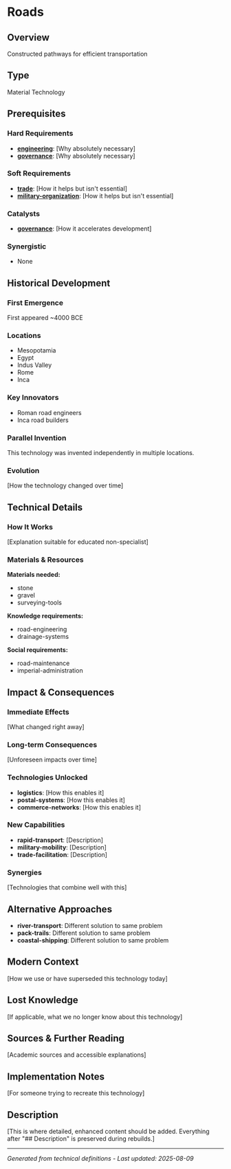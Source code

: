 # Roads

## Overview
Constructed pathways for efficient transportation

## Type
Material Technology

## Prerequisites

### Hard Requirements
- **[engineering](../engineering/README.md)**: [Why absolutely necessary]
- **[governance](../governance/README.md)**: [Why absolutely necessary]

### Soft Requirements
- **[trade](../trade/README.md)**: [How it helps but isn't essential]
- **[military-organization](../military-organization/README.md)**: [How it helps but isn't essential]

### Catalysts
- **[governance](../governance/README.md)**: [How it accelerates development]

### Synergistic
- None

## Historical Development

### First Emergence
First appeared ~4000 BCE

### Locations
- Mesopotamia
- Egypt
- Indus Valley
- Rome
- Inca

### Key Innovators
- Roman road engineers
- Inca road builders

### Parallel Invention
This technology was invented independently in multiple locations.

### Evolution
[How the technology changed over time]

## Technical Details

### How It Works
[Explanation suitable for educated non-specialist]

### Materials & Resources
**Materials needed:**
- stone
- gravel
- surveying-tools


**Knowledge requirements:**
- road-engineering
- drainage-systems


**Social requirements:**
- road-maintenance
- imperial-administration

## Impact & Consequences

### Immediate Effects
[What changed right away]

### Long-term Consequences
[Unforeseen impacts over time]

### Technologies Unlocked
- **logistics**: [How this enables it]
- **postal-systems**: [How this enables it]
- **commerce-networks**: [How this enables it]

### New Capabilities
- **rapid-transport**: [Description]
- **military-mobility**: [Description]
- **trade-facilitation**: [Description]

### Synergies
[Technologies that combine well with this]

## Alternative Approaches
- **river-transport**: Different solution to same problem
- **pack-trails**: Different solution to same problem
- **coastal-shipping**: Different solution to same problem

## Modern Context
[How we use or have superseded this technology today]

## Lost Knowledge
[If applicable, what we no longer know about this technology]

## Sources & Further Reading
[Academic sources and accessible explanations]

## Implementation Notes
[For someone trying to recreate this technology]

## Description









[This is where detailed, enhanced content should be added. Everything after "## Description" is preserved during rebuilds.]

---
*Generated from technical definitions - Last updated: 2025-08-09*
